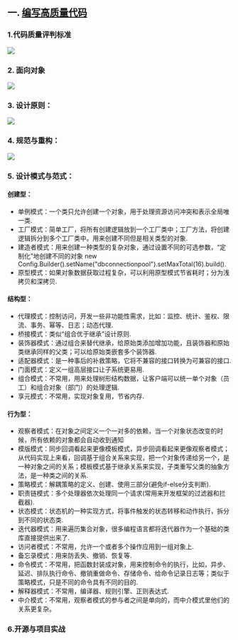 ## 一. [编写高质量代码](coding)
### 1.代码质量评判标准
![](_images/0-0.jpg)
### 2. 面向对象
![](_images/0-1.jpg)
### 3. 设计原则：
![](_images/0-2.jpg)
### 4. 规范与重构：
![](_images/0-3.jpg)
### 5. 设计模式与范式：
#### 创建型：
- 单例模式：一个类只允许创建一个对象，用于处理资源访问冲突和表示全局唯一类.
- 工厂模式：简单工厂，将所有创建逻辑放到一个工厂类中；工厂方法，将创建逻辑拆分到多个工厂类中。用来创建不同但是相关类型的对象.
- 建造者模式：用来创建一种类型的复杂对象，通过设置不同的可选参数，“定制化”地创建不同的对象 new Config.Builder().setName("dbconnectionpool").setMaxTotal(16).build().
- 原型模式：如果对象数据获取过程复杂，可以利用原型模式节省耗时；分为浅拷贝和深拷贝.

#### 结构型：
- 代理模式：控制访问，开发一些非功能性需求，比如：监控、统计、鉴权、限流、事务、幂等、日志；动态代理.
- 桥接模式：类似“组合优于继承”设计原则.
- 装饰器模式：通过组合来替代继承，给原始类添加增加功能，且装饰器和原始类继承同样的父类；可以给原始类嵌套多个装饰器.
- 适配器模式：是一种事后的补救策略，它将不兼容的接口转换为可兼容的接口.
- 门面模式：定义一组高层接口让子系统更易用.
- 组合模式：不常用，用来处理树形结构数据，让客户端可以统一单个对象（员工）和组合对象（部门）的处理逻辑.
- 享元模式：不常用，实现对象复用，节省内存.

#### 行为型：
- 观察者模式：在对象之间定义一个一对多的依赖，当一个对象状态改变的时候，所有依赖的对象都会自动收到通知
- 模版模式：同步回调看起来更像模板模式，异步回调看起来更像观察者模式；从代码实现上来看，回调基于组合关系来实现，把一个对象传递给另一个，是一种对象之间的关系；模板模式基于继承关系来实现，子类重写父类的抽象方法，是一种类之间的关系.
- 策略模式：解耦策略的定义、创建、使用三部分(避免if-else分支判断).
- 职责链模式：多个处理器依次处理同一个请求(常用来开发框架的过滤器和拦截器).
- 状态模式：状态机的一种实现方式，将事件触发的状态转移和动作执行，拆分到不同的状态类.
- 迭代器模式：用来遍历集合对象，很多编程语言都将迭代器作为一个基础的类库直接提供出来了.
- 访问者模式：不常用，允许一个或者多个操作应用到一组对象上.
- 备忘录模式：用来防丢失、撤销、恢复等.
- 命令模式：不常用，把函数封装成对象，用来控制命令的执行，比如，异步、延迟、排队执行命令、撤销重做命令、存储命令、给命令记录日志等；类似于策略模式，只是不同的命令具有不同的目的.
- 解释器模式：不常用，编译器、规则引擎、正则表达式.
- 中介模式：不常用，观察者模式的参与者之间是单向的，而中介模式里他们的关系更复杂。

### 6.开源与项目实战


